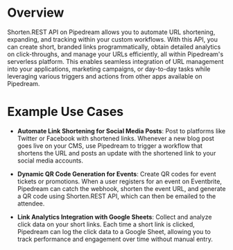 # Overview

Shorten.REST API on Pipedream allows you to automate URL shortening, expanding, and tracking within your custom workflows. With this API, you can create short, branded links programmatically, obtain detailed analytics on click-throughs, and manage your URLs efficiently, all within Pipedream's serverless platform. This enables seamless integration of URL management into your applications, marketing campaigns, or day-to-day tasks while leveraging various triggers and actions from other apps available on Pipedream.

# Example Use Cases

- **Automate Link Shortening for Social Media Posts**: Post to platforms like Twitter or Facebook with shortened links. Whenever a new blog post goes live on your CMS, use Pipedream to trigger a workflow that shortens the URL and posts an update with the shortened link to your social media accounts.

- **Dynamic QR Code Generation for Events**: Create QR codes for event tickets or promotions. When a user registers for an event on Eventbrite, Pipedream can catch the webhook, shorten the event URL, and generate a QR code using Shorten.REST API, which can then be emailed to the attendee.

- **Link Analytics Integration with Google Sheets**: Collect and analyze click data on your short links. Each time a short link is clicked, Pipedream can log the click data to a Google Sheet, allowing you to track performance and engagement over time without manual entry.
